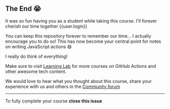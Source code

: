 ## The End 😭

It was so fun having you as a student while taking this course. I'll forever cherish our time together {{user.login}}

You can keep this repository forever to remember our time... I actually encourage you to do so! This has now become your central point for notes on writing JavaScript actions 😄

I really do think of everything!

Make sure to visit [Learning Lab](//lab.github.com) for more courses on GitHub Actions and other awesome tech content.

We would love to hear what you thought about this course, share your experience with us and others in the [Community forum](https://github.community/t5/GitHub-Learning-Lab/bd-p/learn)

---

To fully complete your course **close this issue**
